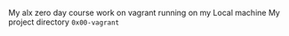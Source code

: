 My alx zero day course work on vagrant running on my Local machine
My project directory `0x00-vagrant`